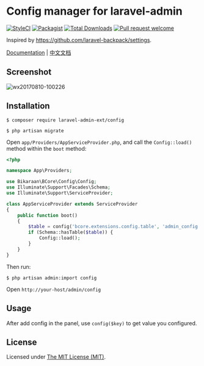 Config manager for laravel-admin
========================

[![StyleCI](https://styleci.io/repos/97900916/shield?branch=master)](https://styleci.io/repos/97900916)
[![Packagist](https://img.shields.io/packagist/l/laravel-admin-ext/config.svg?maxAge=2592000)](https://packagist.org/packages/laravel-admin-ext/config)
[![Total Downloads](https://img.shields.io/packagist/dt/laravel-admin-ext/config.svg?style=flat-square)](https://packagist.org/packages/laravel-admin-ext/config)
[![Pull request welcome](https://img.shields.io/badge/pr-welcome-green.svg?style=flat-square)]()

Inspired by https://github.com/laravel-backpack/settings.

[Documentation](http://laravel-admin.org/docs/#/en/extension-config) | [中文文档](http://laravel-admin.org/docs/#/zh/extension-config)

## Screenshot

![wx20170810-100226](https://user-images.githubusercontent.com/1479100/29151322-0879681a-7db3-11e7-8005-03310686c884.png)

## Installation

```
$ composer require laravel-admin-ext/config

$ php artisan migrate
```

Open `app/Providers/AppServiceProvider.php`, and call the `Config::load()` method within the `boot` method:

```php
<?php

namespace App\Providers;

use Bikaraan\BCore\Config\Config;
use Illuminate\Support\Facades\Schema;
use Illuminate\Support\ServiceProvider;

class AppServiceProvider extends ServiceProvider
{
    public function boot()
    {
        $table = config('bcore.extensions.config.table', 'admin_config');
        if (Schema::hasTable($table)) {
            Config::load();
        }
    }
}
```

Then run: 

```
$ php artisan admin:import config
```

Open `http://your-host/admin/config`

## Usage

After add config in the panel, use `config($key)` to get value you configured.

License
------------
Licensed under [The MIT License (MIT)](LICENSE).
